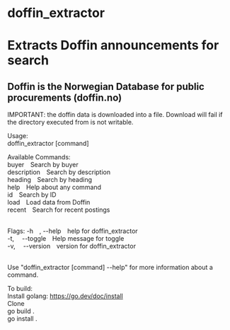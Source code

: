 # doffin_extractor
<h1>Extracts Doffin announcements for search</h1>

<h2>Doffin is the Norwegian Database for public procurements (doffin.no)</h2>

IMPORTANT: the doffin data is downloaded into a file. Download will fail if the directory executed from is not writable.<br>

Usage:<br>
  doffin_extractor [command]<br>

Available Commands:<br>
  buyer&emsp;Search by buyer<br>
  description&emsp;Search by description<br>
  heading&emsp;Search by heading<br>
  help&emsp;Help about any command<br>
  id&emsp;Search by ID<br>
  load&emsp;Load data from Doffin<br>
  recent&emsp;Search for recent postings<br><br>

Flags:
  -h&emsp;, --help&emsp;help for doffin_extractor<br>
  -t,&emsp; --toggle&emsp;Help message for toggle<br>
  -v,&emsp; --version&emsp;version for doffin_extractor<br><br>

Use "doffin_extractor [command] --help" for more information about a command.

To build:<br>
Install golang: https://go.dev/doc/install<br>
Clone<br>
go build .<br>
go install .<br>


